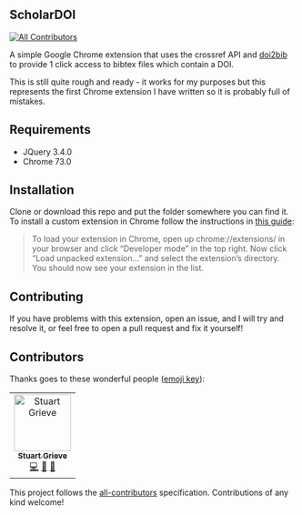 ## ScholarDOI
[![All Contributors](https://img.shields.io/badge/all_contributors-1-orange.svg?style=flat-square)](#contributors)

A simple Google Chrome extension that uses the crossref API and [doi2bib](https://doi2bib.org) to provide 1 click access to bibtex files which contain a DOI.

This is still quite rough and ready - it works for my purposes but this represents the first Chrome extension I have written so it is probably full of mistakes.

## Requirements

- JQuery 3.4.0
- Chrome 73.0

## Installation

Clone or download this repo and put the folder somewhere you can find it. To install a custom extension in Chrome follow the instructions in [this guide](https://thoughtbot.com/blog/how-to-make-a-chrome-extension):

> To load your extension in Chrome, open up chrome://extensions/ in your browser and click “Developer mode” in the top right. Now click “Load unpacked extension…” and select the extension’s directory. You should now see your extension in the list.


## Contributing

If you have problems with this extension, open an issue, and I will try and resolve it, or feel free to open a pull request and fix it yourself!

## Contributors

Thanks goes to these wonderful people ([emoji key](https://allcontributors.org/docs/en/emoji-key)):

<!-- ALL-CONTRIBUTORS-LIST:START - Do not remove or modify this section -->
<!-- prettier-ignore -->
<table><tr><td align="center"><a href="http://swdg.io"><img src="https://avatars1.githubusercontent.com/u/10617231?v=4" width="100px;" alt="Stuart Grieve"/><br /><sub><b>Stuart Grieve</b></sub></a><br /><a href="https://github.com/sgrieve/ScholarDOI/commits?author=sgrieve" title="Code">💻</a> <a href="#maintenance-sgrieve" title="Maintenance">🚧</a> <a href="#review-sgrieve" title="Reviewed Pull Requests">👀</a></td></tr></table>

<!-- ALL-CONTRIBUTORS-LIST:END -->

This project follows the [all-contributors](https://github.com/all-contributors/all-contributors) specification. Contributions of any kind welcome!